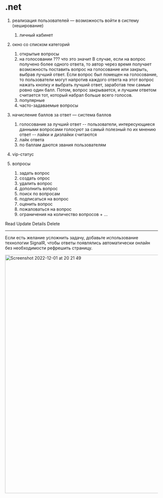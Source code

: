 # .net

1. реализация пользователей  — возможность войти в систему  (хеширование)
    1. личный кабинет
2. окно со списком категорий
    1. открытые вопросы
    2. на голосовании ??? что это значит
    В случае, если на вопрос получено более одного ответа, то автор через время получает возможность поставить вопрос на голосование или закрыть, выбрав лучший ответ.
    Если вопрос был помещен на голосование, то пользователи могут напротив каждого ответа на этот вопрос нажать кнопку и выбрать лучший ответ, заработав тем самым ровно один балл. Потом, вопрос закрывается, и лучшим ответом считается тот, который набрал больше всего голосов.
    4. популярные
    5. часто-задаваемые вопросы
3. начисление баллов за ответ — система баллов

    1. голосование за лучший ответ -- пользователи, интересующиеся данными вопросами голосуют за самый полезный по их мнению ответ -- лайки и дизлайки считаются
    2. лайк ответа
    3. по баллам даются звания пользователям
4. vip-статус
5. вопросы
    1. задать вопрос
    2. создать опрос
    3. удалить вопрос
    4. дополнить вопрос
    5. поиск по вопросам
    6. подписаться на вопрос
    7. оценить вопрос
    8. пожаловаться на вопрос
    9. ограничения на количество вопросов + ...

Read
Update
Details
Delete


-----------------------------------
Если есть желание усложнить задачу, добавьте использование технологии SignalR, чтобы ответы появлялись автоматически онлайн без необходимости рефрешить страницу.

<img width="786" alt="Screenshot 2022-12-01 at 20 21 49" src="https://user-images.githubusercontent.com/99659178/205118866-e17fe7b3-80a5-4ea5-b814-a9567264b1d7.png">
